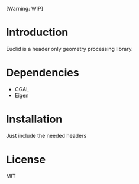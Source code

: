 [Warning: WIP]

# Introduction
Euclid is a header only geometry processing library.

# Dependencies
- CGAL
- Eigen

# Installation
Just include the needed headers

# License
MIT
